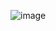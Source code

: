 
![image](https://user-images.githubusercontent.com/84553507/223922464-3d64e4d4-cb24-4d5a-a5f8-72bf93809dac.png)
